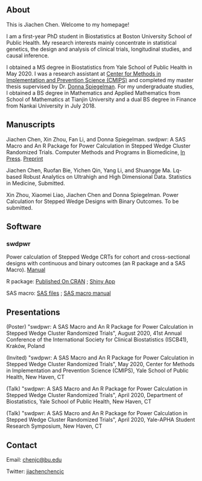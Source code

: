 ## About

This is Jiachen Chen. Welcome to my homepage!

I am a first-year PhD student in Biostatistics at Boston University School of Public Health. My research interests mainly concentrate in statistical genetics, the design and analysis of clinical trials, longitudinal studies, and causal inference. 

I obtained a MS degree in Biostatistics from Yale School of Public Health in May 2020. I was a research assistant at [Center for Methods in Implementation and Prevention Science (CMIPS)](https://publichealth.yale.edu/cmips/) and completed my master thesis supervised by Dr. [Donna Spiegelman](https://publichealth.yale.edu/cmips/profile/donna_spiegelman/). For my undergraduate studies, I obtained a BS degree in Mathematics and Applied Mathematics from School of Mathematics at Tianjin University and a dual BS degree in Finance from Nankai University in July 2018. 

## Manuscripts
Jiachen Chen, Xin Zhou, Fan Li, and Donna Spiegelman. swdpwr: A SAS Macro and An R Package for Power Calculation in Stepped Wedge Cluster Randomized Trials. Computer Methods and Programs in Biomedicine, [In Press](swdpwr-cmpb-submit.pdf). [Preprint](https://doi.org/10.1016/j.cmpb.2021.106522)

Jiachen Chen, Ruofan Bie, Yichen Qin, Yang Li, and Shuangge Ma. Lq-based Robust Analytics on Ultrahigh and High Dimensional Data. Statistics in Medicine, Submitted.

Xin Zhou, Xiaomei Liao, Jiachen Chen and Donna Spiegelman. Power Calculation for Stepped Wedge Designs with Binary Outcomes. To be submitted.

## Software 

### swdpwr

Power calculation of Stepped Wedge CRTs for cohort and cross-sectional designs with continuous and binary outcomes (an R package and a SAS Macro). [Manual](manual.pdf)

R package: [Published On CRAN](https://CRAN.R-project.org/package=swdpwr) ; [Shiny App](https://jiachenchen322.shinyapps.io/swdpwr_shinyapp/)

SAS macro: [SAS files](SAS_macro.zip)  ;   [SAS macro manual](SAS_swdpwr_Macro_Manual.pdf)

## Presentations
(Poster) "swdpwr: A SAS Macro and An R Package for Power Calculation in Stepped Wedge Cluster Randomized Trials", August 2020, 41st Annual Conference of the International Society for Clinical Biostatistics (ISCB41), Kraków, Poland

(Invited) "swdpwr: A SAS Macro and An R Package for Power Calculation in Stepped Wedge Cluster Randomized Trials", May 2020, Center for Methods in Implementation and Prevention Science (CMIPS), Yale School of Public Health, New Haven, CT

(Talk) "swdpwr: A SAS Macro and An R Package for Power Calculation in Stepped Wedge Cluster Randomized Trials", April 2020, Department of Biostatistics, Yale School of Public Health, New Haven, CT

(Talk) "swdpwr: A SAS Macro and An R Package for Power Calculation in Stepped Wedge Cluster Randomized Trials", April 2020, Yale-APHA Student Research Symposium, New Haven, CT


## Contact
Email: chenjc@bu.edu

Twitter: [jiachenchencjc](https://twitter.com/jiachenchencjc)
